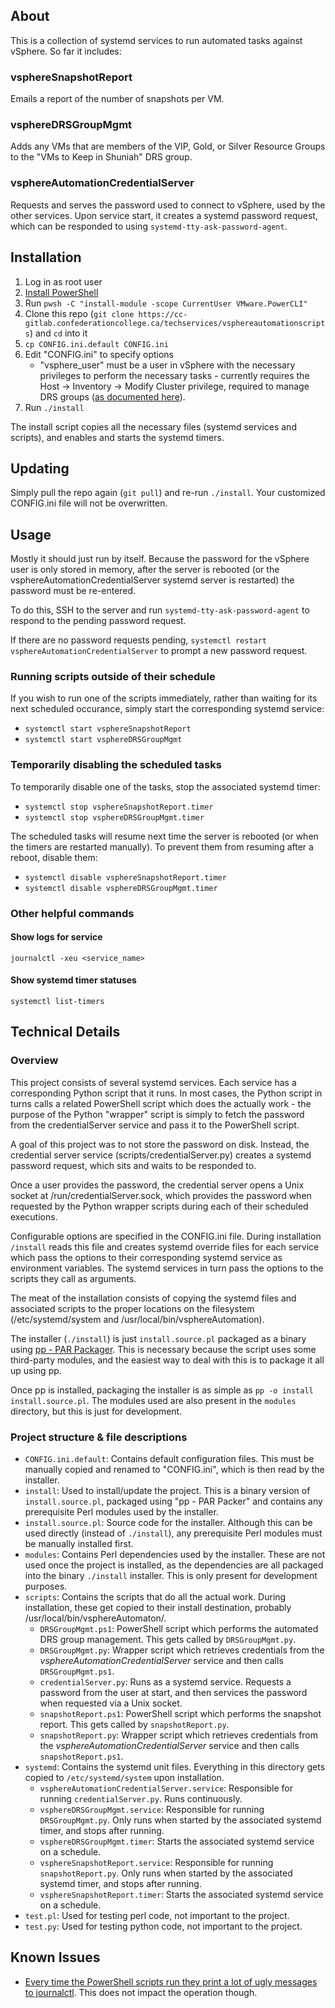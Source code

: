 ## About
This is a collection of systemd services to run automated tasks against vSphere. So far it includes:

### vsphereSnapshotReport
Emails a report of the number of snapshots per VM.

### vsphereDRSGroupMgmt
Adds any VMs that are members of the VIP, Gold, or Silver Resource Groups to the "VMs to Keep in Shuniah" DRS group.

### vsphereAutomationCredentialServer
Requests and serves the password used to connect to vSphere, used by the other services. Upon service start, it creates a systemd password request, which can be responded to using `systemd-tty-ask-password-agent`.

## Installation
1. Log in as root user
2. [Install PowerShell](https://learn.microsoft.com/en-us/powershell/scripting/install/install-rhel?view=powershell-7.4)
3. Run `pwsh -C "install-module -scope CurrentUser VMware.PowerCLI"`
4. Clone this repo (`git clone https://cc-gitlab.confederationcollege.ca/techservices/vsphereautomationscripts`) and `cd` into it
5. `cp CONFIG.ini.default CONFIG.ini`
6. Edit "CONFIG.ini" to specify options
    - "vsphere_user" must be a user in vSphere with the necessary privileges to perform the necessary tasks - currently requires the Host -> Inventory -> Modify Cluster privilege, required to manage DRS groups ([as documented here](https://tekhead.it/blog/2015/06/assigning-vcenter-permissions-for-drs-affinity-rules/)).
7. Run `./install`

The install script copies all the necessary files (systemd services and scripts), and enables and starts the systemd timers.

## Updating
Simply pull the repo again (`git pull`) and re-run `./install`. Your customized CONFIG.ini file will not be overwritten.

## Usage
Mostly it should just run by itself. Because the password for the vSphere user is only stored in memory, after the server is rebooted (or the vsphereAutomationCredentialServer systemd server is restarted) the password must be re-entered.

To do this, SSH to the server and run `systemd-tty-ask-password-agent` to respond to the pending password request.

If there are no password requests pending, `systemctl restart vsphereAutomationCredentialServer` to prompt a new password request.

### Running scripts outside of their schedule
If you wish to run one of the scripts immediately, rather than waiting for its next scheduled occurance, simply start the corresponding systemd service:

- `systemctl start vsphereSnapshotReport`
- `systemctl start vsphereDRSGroupMgmt`

### Temporarily disabling the scheduled tasks
To temporarily disable one of the tasks, stop the associated systemd timer:

- `systemctl stop vsphereSnapshotReport.timer`
- `systemctl stop vsphereDRSGroupMgmt.timer`

The scheduled tasks will resume next time the server is rebooted (or when the timers are restarted manually). To prevent them from resuming after a reboot, disable them:

- `systemctl disable vsphereSnapshotReport.timer`
- `systemctl disable vsphereDRSGroupMgmt.timer`

### Other helpful commands

#### Show logs for service
`journalctl -xeu <service_name>`

#### Show systemd timer statuses
`systemctl list-timers`

## Technical Details

### Overview
This project consists of several systemd services. Each service has a corresponding Python script that it runs. In most cases, the Python script in turns calls a related PowerShell script which does the actually work - the purpose of the Python "wrapper" script is simply to fetch the password from the credentialServer service and pass it to the PowerShell script.

A goal of this project was to not store the password on disk. Instead, the credential server service (scripts/credentialServer.py) creates a systemd password request, which sits and waits to be responded to.

Once a user provides the password, the credential server opens a Unix socket at /run/credentialServer.sock, which provides the password when requested by the Python wrapper scripts during each of their scheduled executions.

Configurable options are specified in the CONFIG.ini file. During installation `/install` reads this file and creates systemd override files for each service which pass the options to their corresponding systemd service as environment variables. The systemd services in turn pass the options to the scripts they call as arguments.

The meat of the installation consists of copying the systemd files and associated scripts to the proper locations on the filesystem (/etc/systemd/system and /usr/local/bin/vsphereAutomation).

The installer (`./install`) is just `install.source.pl` packaged as a binary using [pp - PAR Packager](https://metacpan.org/pod/pp). This is necessary because the script uses some third-party modules, and the easiest way to deal with this is to package it all up using pp.

Once pp is installed, packaging the installer is as simple as `pp -o install install.source.pl`. The modules used are also present in the `modules` directory, but this is just for development.

### Project structure & file descriptions
- `CONFIG.ini.default`: Contains default configuration files. This must be manually copied and renamed to "CONFIG.ini", which is then read by the installer.
- `install`: Used to install/update the project. This is a binary version of `install.source.pl`, packaged using "pp - PAR Packer" and contains any prerequisite Perl modules used by the installer.
- `install.source.pl`: Source code for the installer. Although this can be used directly (instead of `./install`), any prerequisite Perl modules must be manually installed first.
- `modules`: Contains Perl dependencies used by the installer. These are not used once the project is installed, as the dependencies are all packaged into the binary `./install` installer. This is only present for development purposes.
- `scripts`: Contains the scripts that do all the actual work. During installation, these get copied to their install destination, probably /usr/local/bin/vsphereAutomaton/.
    - `DRSGroupMgmt.ps1`: PowerShell script which performs the automated DRS group management. This gets called by `DRSGroupMgmt.py`.
    - `DRSGroupMgmt.py`: Wrapper script which retrieves credentials from the *vsphereAutomationCredentialServer* service and then calls `DRSGroupMgmt.ps1`.
    - `credentialServer.py`: Runs as a systemd service. Requests a password from the user at start, and then services the password when requested via a Unix socket.
    - `snapshotReport.ps1`: PowerShell script which performs the snapshot report. This gets called by `snapshotReport.py`.
    - `snapshotReport.py`: Wrapper script which retrieves credentials from the *vsphereAutomationCredentialServer* service and then calls `snapshotReport.ps1`.
- `systemd`: Contains the systemd unit files. Everything in this directory gets copied to `/etc/systemd/system` upon installation.
    - `vsphereAutomationCredentialServer.service`: Responsible for running `credentialServer.py`. Runs continuously.
    - `vsphereDRSGroupMgmt.service`: Responsible for running `DRSGroupMgmt.py`. Only runs when started by the associated systemd timer, and stops after running.
    - `vsphereDRSGroupMgmt.timer`: Starts the associated systemd service on a schedule.
    - `vsphereSnapshotReport.service`: Responsible for running `snapshotReport.py`. Only runs when started by the associated systemd timer, and stops after running.
    - `vsphereSnapshotReport.timer`: Starts the associated systemd service on a schedule.
- `test.pl`: Used for testing perl code, not important to the project.
- `test.py`: Used for testing python code, not important to the project.

## Known Issues
- [Every time the PowerShell scripts run they print a lot of ugly messages to journalctl](https://cc-gitlab.confederationcollege.ca/techservices/vsphereautomationscripts/-/issues/9). This does not impact the operation though.
